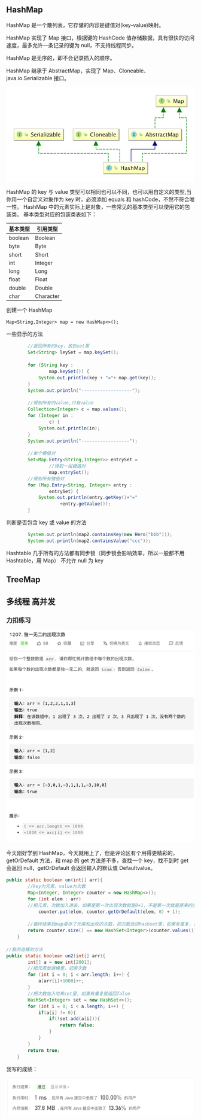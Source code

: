 ## HashMap

HashMap 是一个散列表，它存储的内容是键值对(key-value)映射。

HashMap 实现了 Map 接口，根据键的 HashCode 值存储数据，具有很快的访问速度，最多允许一条记录的键为 null，不支持线程同步。

HashMap 是无序的，即不会记录插入的顺序。

HashMap 继承于 AbstractMap，实现了 Map、Cloneable、java.io.Serializable 接口。

![img](../img/HashMap_1.png)

HashMap 的 key 与 value 类型可以相同也可以不同，也可以用自定义的类型,当你用一个自定义对象作为 key 时，必须添加 equals 和 hashCode，不然不符合唯一性。
HashMap 中的元素实际上是对象，一些常见的基本类型可以使用它的包装类。
基本类型对应的包装类表如下：

| 基本类型 | 引用类型  |
| -------- | --------- |
| boolean  | Boolean   |
| byte     | Byte      |
| short    | Short     |
| int      | Integer   |
| long     | Long      |
| float    | Float     |
| double   | Double    |
| char     | Character |

创建一个 HashMap

    Map<String,Integer> map = new HashMap<>();

一些显示的方法

```java
        //返回所有的key，放到set里
        Set<String> leySet = map.keySet();

        for (String key :
                map.keySet()) {
            System.out.println(key + "="+ map.get(key));
        }
        System.out.println("-------------------");

        //得到所有的value,只有value
        Collection<Integer> c = map.values();
        for (Integer in :
                c) {
            System.out.println(in);
        }
        System.out.println("------------------");

        //单个键值对
        Set<Map.Entry<String,Integer>> entrySet =
                //得到一组键值对
                map.entrySet();
        //得到所有键值对
        for (Map.Entry<String, Integer> entry :
                entrySet) {
            System.out.println(entry.getKey()+"="
                    +entry.getValue());
        }

```

判断是否包含 key 或 value 的方法

```java
        System.out.println(map2.containsKey(new Hero("bbb")));
        System.out.println(map2.containsValue("ccc"));
```

Hashtable 几乎所有的方法都有同步锁（同步锁会影响效率，所以一般都不用 Hashtable，用 Map）
不允许 null 为 key

## TreeMap

## 多线程 高并发

### 力扣练习

![img](../img/力扣1207_1.png)

今天刚好学到 HashMap，今天就用上了，但是评论区有个用得更精彩的，getOrDefault 方法，和 map 的 get 方法差不多，查找一个 key，找不到时 get 会返回 null，getOrDefault 会返回输入的默认值 Defaultvalue。

```java
public static boolean un(int[] arr){
        //key为元素，value为次数
        Map<Integer, Integer> counter = new HashMap<>();
        for (int elem : arr)
        //把元素，次数加入进去，如果是第一次出现次数就是0+1，不是第一次就是原来的次数+1
            counter.put(elem, counter.getOrDefault(elem, 0) + 1);

        //循环结束后map里存了元素和出现的次数，把次数放进hashset里，如果有重复，长度会变小，和原来的不相等了
        return counter.size() == new HashSet<Integer>(counter.values()).size();
    }

//我的造桶的方法
public static boolean un2(int[] arr){
        int[] a = new int[2001];
        //把元素放进桶里，记录次数
        for (int i = 0; i < arr.length; i++) {
            a[arr[i]+1000]++;
        }
        //把次数加入哈希set里，如果有重复就返回false
        HashSet<Integer> set = new HashSet<>();
        for (int i = 0; i < a.length; i++) {
            if(a[i] != 0){
                if(!set.add(a[i])){
                    return false;
                }
            }
        }
        return true;
    }
```

我写的成绩：

![img](../img/力扣1207_2.png)
